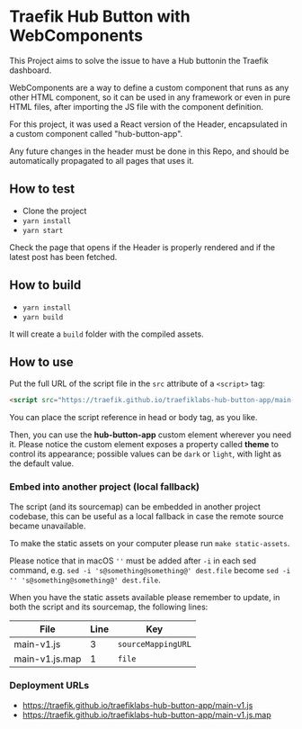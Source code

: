 # Traefik Hub Button with WebComponents

This Project aims to solve the issue to have a Hub buttonin the Traefik dashboard.

WebComponents are a way to define a custom component that runs as any other HTML component, so it can be used in any framework or even in pure HTML files, after importing the JS file with the component definition.

For this project, it was used a React version of the Header, encapsulated in a custom component called "hub-button-app".

Any future changes in the header must be done in this Repo, and should be automatically propagated to all pages that uses it.

## How to test

- Clone the project
- `yarn install`
- `yarn start`

Check the page that opens if the Header is properly rendered and if the latest post has been fetched.

## How to build

- `yarn install`
- `yarn build`

It will create a `build` folder with the compiled assets.

## How to use

Put the full URL of the script file in the `src` attribute of a `<script>` tag:

```html
<script src="https://traefik.github.io/traefiklabs-hub-button-app/main-v1.js"></script>
```

You can place the script reference in head or body tag, as you like.

Then, you can use the **hub-button-app** custom element wherever you need it.
Please notice the custom element exposes a property called **theme** to control its appearance; possible values can be
`dark` or `light`, with light as the default value.

### Embed into another project (local fallback)

The script (and its sourcemap) can be embedded in another project codebase, this can be useful as a local fallback in
case the remote source became unavailable.

To make the static assets on your computer please run `make static-assets`.

Please notice that in macOS `''` must be added after `-i` in each sed command, e.g.
`sed -i 's@something@something@' dest.file` become `sed -i '' 's@something@something@' dest.file`.

When you have the static assets available please remember to update, in both the script and its sourcemap, the following
lines:

| File | Line | Key |
| - | - | - |
| main-v1.js | 3 | `sourceMappingURL` |
| main-v1.js.map | 1 | `file` |

### Deployment URLs

- https://traefik.github.io/traefiklabs-hub-button-app/main-v1.js
- https://traefik.github.io/traefiklabs-hub-button-app/main-v1.js.map
